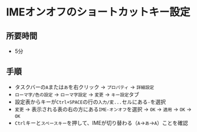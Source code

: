 # IMEオンオフのショートカットキー設定

## 所要時間

- 5分

## 手順

- タスクバーの`A`または`あ`を右クリック → `プロパティ` → `詳細設定`
- `ローマ字/色の設定` → `ローマ字設定` → `変更` → `キー設定`タブ
- 設定表からキーが`Ctrl+SPACE`の行の`入力/変...`セルにある`-`を選択
- `変更` → 表示される表の右の方にある`IME-オンオフ`を選択 → `OK` → `適用` → `OK` → `OK`
- `Ctrl`キーと`スペースキー`を押して、IMEが切り替わる（`A`→`あ`→`A`）ことを確認
